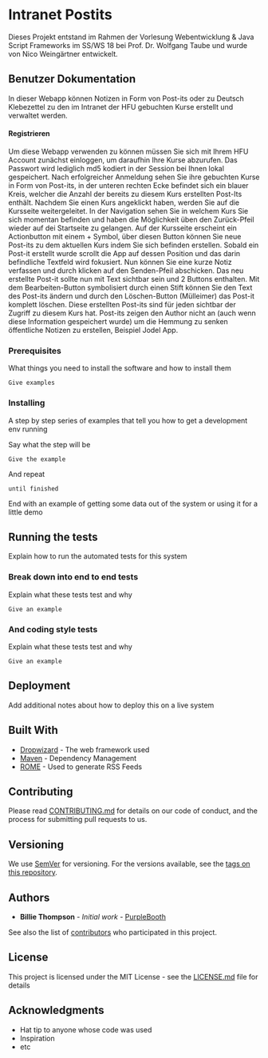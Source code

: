 # Intranet Postits

Dieses Projekt entstand im Rahmen der Vorlesung Webentwicklung & Java Script Frameworks im SS/WS 18 bei Prof. Dr. Wolfgang Taube
und wurde von Nico Weingärtner entwickelt.

## Benutzer Dokumentation

In dieser Webapp können Notizen in Form von Post-its oder zu Deutsch Klebezettel zu den im Intranet der HFU gebuchten Kurse erstellt und verwaltet werden.
#### Registrieren
Um diese Webapp verwenden zu können müssen Sie sich mit Ihrem HFU Account zunächst einloggen, um daraufhin Ihre Kurse abzurufen. Das Passwort wird lediglich md5 kodiert in der Session bei Ihnen lokal gespeichert. Nach erfolgreicher Anmeldung sehen Sie ihre gebuchten Kurse in Form von Post-its, in der unteren rechten Ecke befindet sich ein blauer Kreis, welcher die Anzahl der bereits zu diesem Kurs erstellten Post-Its enthält. Nachdem Sie einen Kurs angeklickt haben, werden Sie auf die Kursseite weitergeleitet. In der Navigation sehen Sie in welchem Kurs Sie sich momentan befinden und haben die Möglichkeit üben den Zurück-Pfeil wieder auf dei Startseite zu gelangen. Auf der Kursseite erscheint ein Actionbutton mit einem + Symbol, über diesen Button können Sie neue Post-its zu dem aktuellen Kurs indem Sie sich befinden erstellen. Sobald ein Post-it erstellt wurde scrollt die App auf dessen Position und das darin befindliche Textfeld wird fokusiert. Nun können Sie eine kurze Notiz verfassen und durch klicken auf den Senden-Pfeil abschicken. Das neu erstellte Post-it sollte nun mit Text sichtbar sein und 2 Buttons enthalten. Mit dem Bearbeiten-Button symbolisiert durch einen Stift können Sie den Text des Post-its ändern und durch den Löschen-Button (Mülleimer) das Post-it komplett löschen. Diese erstellten Post-its sind für jeden sichtbar der Zugriff zu diesem Kurs hat. Post-its zeigen den Author nicht an (auch wenn diese Information gespeichert wurde) um die Hemmung zu senken öffentliche Notizen zu erstellen, Beispiel Jodel App.
### Prerequisites

What things you need to install the software and how to install them

```
Give examples
```

### Installing

A step by step series of examples that tell you how to get a development env running

Say what the step will be

```
Give the example
```

And repeat

```
until finished
```

End with an example of getting some data out of the system or using it for a little demo

## Running the tests

Explain how to run the automated tests for this system

### Break down into end to end tests

Explain what these tests test and why

```
Give an example
```

### And coding style tests

Explain what these tests test and why

```
Give an example
```

## Deployment

Add additional notes about how to deploy this on a live system

## Built With

* [Dropwizard](http://www.dropwizard.io/1.0.2/docs/) - The web framework used
* [Maven](https://maven.apache.org/) - Dependency Management
* [ROME](https://rometools.github.io/rome/) - Used to generate RSS Feeds

## Contributing

Please read [CONTRIBUTING.md](https://gist.github.com/PurpleBooth/b24679402957c63ec426) for details on our code of conduct, and the process for submitting pull requests to us.

## Versioning

We use [SemVer](http://semver.org/) for versioning. For the versions available, see the [tags on this repository](https://github.com/your/project/tags). 

## Authors

* **Billie Thompson** - *Initial work* - [PurpleBooth](https://github.com/PurpleBooth)

See also the list of [contributors](https://github.com/your/project/contributors) who participated in this project.

## License

This project is licensed under the MIT License - see the [LICENSE.md](LICENSE.md) file for details

## Acknowledgments

* Hat tip to anyone whose code was used
* Inspiration
* etc
